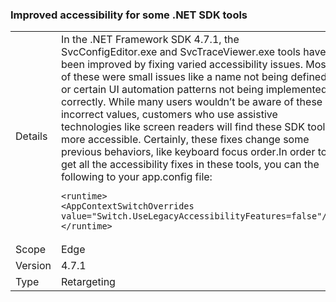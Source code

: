 ### Improved accessibility for some .NET SDK tools


|   |   |
|---|---|
|Details|In the .NET Framework SDK 4.7.1, the SvcConfigEditor.exe and SvcTraceViewer.exe tools have been improved by fixing varied accessibility issues. Most of these were small issues like a name not being defined or certain UI automation patterns not being implemented correctly. While many users wouldn’t be aware of these incorrect values, customers who use assistive technologies like screen readers will find these SDK tools more accessible. Certainly, these fixes change some previous behaviors, like keyboard focus order.In order to get all the accessibility fixes in these tools, you can the following to your app.config file:<pre><code class="lang-xml">&lt;runtime&gt;&#13;&#10;&lt;AppContextSwitchOverrides value=&quot;Switch.UseLegacyAccessibilityFeatures=false&quot;/&gt;&#13;&#10;&lt;/runtime&gt;&#13;&#10;</code></pre>|
|Scope|Edge|
|Version|4.7.1|
|Type|Retargeting|

